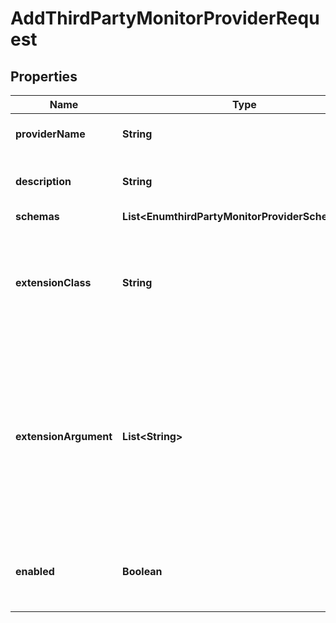 

# AddThirdPartyMonitorProviderRequest


## Properties

| Name | Type | Description | Notes |
|------------ | ------------- | ------------- | -------------|
|**providerName** | **String** | Name of the new Monitor Provider |  |
|**description** | **String** | A description for this Monitor Provider |  [optional] |
|**schemas** | **List&lt;EnumthirdPartyMonitorProviderSchemaUrn&gt;** |  |  |
|**extensionClass** | **String** | The fully-qualified name of the Java class providing the logic for the Third Party Monitor Provider. |  |
|**extensionArgument** | **List&lt;String&gt;** | The set of arguments used to customize the behavior for the Third Party Monitor Provider. Each configuration property should be given in the form &#39;name&#x3D;value&#39;. |  [optional] |
|**enabled** | **Boolean** | Indicates whether the Monitor Provider is enabled for use. |  |



